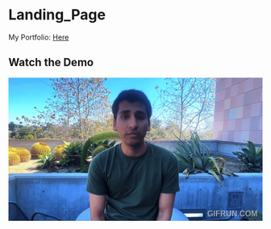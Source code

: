 # Landing_Page

 My Portfolio: [Here](https://arsumnc.com/)

 ## Watch the Demo
[![Landing Page Demo](Build_Personal_Portfolio_Using_Github_AND_GoDaddy_In_Less_Th.gif)](https://www.youtube.com/watch?v=bpROjj9NOLk)
